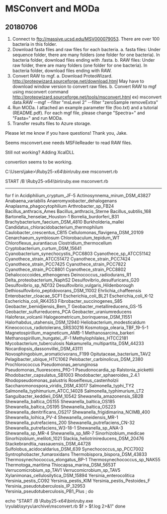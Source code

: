 #	MSConvert and MODa

##	20180706


1. Connect to ftp://massive.ucsd.edu/MSV000079053. There are over 100 bacteria in this folder. 
2. Download fasta files and raw files for each bacteria. 
    a. fasta files: Under sequence folder, there are many folders (one folder for one bacteria). In bacteria folder, download files ending with .fasta.
    b. RAW files: Under raw folder, there are many folders (one folder for one bacteria). In bacteria folder, download files ending with RAW.  
3. Convert RAW to mgf.
    a. Download ProteoWizard. http://proteowizard.sourceforge.net/download.html
        May have to download window version to convert raw files. 
    b. Convert RAW to mgf using msconvert command
    http://proteowizard.sourceforge.net/tools/msconvert.html
    ex) msconvert data.RAW --mgf --filter "msLevel 2" --filter "zeroSample removeExtra"
4. Run MODa. I attached an example parameter file (foo.txt) and a tutorial (README.pdf). For each mgf file, please change "Spectra=" and "Fasta=" and run MODa. 
5. Transfer results files to Azure storage. 

Please let me know if you have questions!
Thank you, Jake.





Seems msconvert.exe needs MSFileReader to read RAW files.

Still not working? Adding XcalDLL

convertion seems to be working.





C:\Users\jake>\Ruby25-x64\bin\ruby.exe msconvert.rb




START /B \Ruby25-x64\bin\ruby.exe msconvert.rb













------




for f in Acidiphilium_cryptum_JF-5 Actinosynnema_mirum_DSM_43827 Anabaena_variabilis Anaeromyxobacter_dehalogenans Anaplasma_phagocytophilium Arthrobacter_sp_FB24 Bacillus_anthracis_Ames Bacillus_anthracis_Sterne Bacillus_subtilis_168 Bartonella_henselae_Houston-1 Borrelia_burdorferi_B31 Brachybacterium_faecium_DSM_4810 Burkholderia_mallei Candidatus_chloracidobacterium_thermophilum Caulobacter_crescentus_CB15 Cellulomonas_flavigena_DSM_20109 Cenarchaeum_symbiosum Chlorobaculum_tepidum_WT Chloroflexus_aurantiacus Clostridium_thermocellum Cryptobacterium_curtum_DSM_15641 Cyanobacterium_synechocystis_PCC6803 Cyanothece_sp_ATCC51142 Cyanothece_strain_ATCC51472 Cyanothece_strain_PCC7424 Cyanothece_strain_PCC7425 Cyanothece_strain_PCC7822 Cyanothece_strain_PCC8801 Cyanothece_strain_PCC8802 Dehalococcoides_ethenogenes Deinococcus_radiodurans_R1 Delta_proteobacterium_NaphS2 Desulfovibrio_desulfuricans_G20 Desulfovibrio_sp_ND132 Desulfovibrio_vulgaris_Hildenborough Dethiosulfovibrio_peptidovorans_DSM_11002 Ehrlichia_chaffeensis Enterobacter_cloacae_SCF1 Escherichia_coli_BL21 Escherichia_coli_K-12 Escherichia_coli_RK4353 Fibrobacter_succinogenes_S85 Geobacter_bemidjiensis_Bem_T Geobacter_metallireducens_GS-15 Geobacter_sulfurreducens_PCA Geobacter_uraniumreducens Haloferax_volcanii Halogeometricum_borinquense_DSM_11551 Halorhabdus_utahensis_DSM_12940 Heliobacterium_modesticaldum Kineococcus_radiotolerans_SRS30216 Kosmotoga_olearia_TBF_19-5-1 Magnetospirillum_magneticum_AMB-1 Methanosarcina_barkeri Methanospirillum_hungatei_JF-1 Methylophilales_HTCC2181 Mycobacterium_tuberculosis Nakamurella_multipartita_DSM_44233 Nocardiopsis_dassonvillei_DSM_43111 Novosphingobium_aromaticivorans_F199 Opitutaceae_bacterium_TAV2 Pelagibacter_ubique_HTC1062 Pelobacter_carbinolicus_DSM_2380 Prochlorococcus Pseudomonas_aerunginosa Pseudomonas_fluorescens_PfO-1 Pseudonocardia_sp Ralstonia_pickettii Rhodobacter_capsulatus_SB1003 Rhodobacter_sphaeroides_2.4.1 Rhodopseudomonas_palustris Roseiflexus_castenholzii Saccharomonospora_viridis_DSM_43017 Salmonella_typhi_TY2 Salmonella_typhimurium_ATCC_14028 Salmonella_typhimurium_LT2 Sanguibacter_keddieii_DSM_10542 Shewanella_amazonensis_SB2B Shewanella_baltica_OS155 Shewanella_baltica_OS185 Shewanella_baltica_OS195 Shewanella_baltica_OS223 Shewanella_denitrificans_OS217 Shewanella_frigidimarina_NCIMB_400 Shewanella_loihica_PV-4 Shewanella_oneidensis_MR-1 Shewanella_putrefaciens_200 Shewanella_putrefaciens_CN-32 Shewanella_putrefaciens_W3-18-1 Shewanella_sp_ANA-3 Shewanella_sp_MR-4 Shewanella_sp_MR-7 Sinorhizobium_medicae Sinorhizobium_meliloti_1021 Slackia_heliotrinireducens_DSM_20476 Stackebrandtia_nassauensis_DSM_44728 Sulfolobus_acidocaldarius_DSM_639 Synechococcus_sp_PCC7002 Syntrophobacter_fumaroxidans Thermobispora_bispora_DSM_43833 Thermosynechococcus_elongatus_BP-1 Thermosynechococcus_sp_NAK55 Thermotoga_maritima Thiocapsa_marina_DSM_5653T Verrucomicrobium_sp_TAV1 Verrucomicrobium_sp_TAV5 Xylanimonas_cellulosilytica_DSM_15894 Yersinia_enterocolitica Yersinia_pestis_CO92 Yersinia_pestis_KIM Yersinia_pestis_Pestoides_F Yersinia_pseudotuberculosis_IP_32953 Yersinia_pseudotuberculosis_PB1_Plus ; do

echo "START /B \Ruby25-x64\bin\ruby.exe \ryulab\syryu\archive\msconvert.rb $f > $f.log 2>&1"
done



